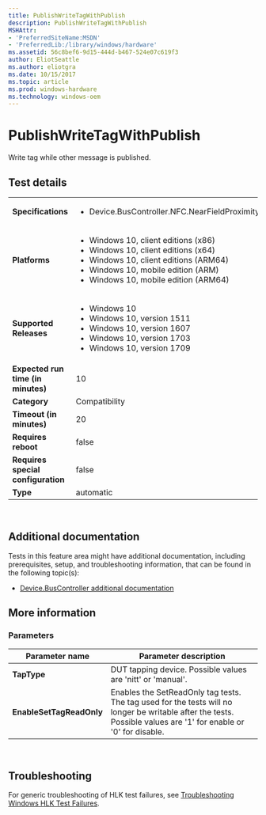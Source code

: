 ```yaml
---
title: PublishWriteTagWithPublish
description: PublishWriteTagWithPublish
MSHAttr:
- 'PreferredSiteName:MSDN'
- 'PreferredLib:/library/windows/hardware'
ms.assetid: 56c8bef6-9d15-444d-b467-524e07c619f3
author: EliotSeattle
ms.author: eliotgra
ms.date: 10/15/2017
ms.topic: article
ms.prod: windows-hardware
ms.technology: windows-oem
---
```


# <span id="p_hlk_test.e0e65302-d315-4547-bdc3-12a6689cdc25"></span>PublishWriteTagWithPublish


Write tag while other message is published.

## Test details
|||
|---|---|
| **Specifications**  | <ul><li>Device.BusController.NFC.NearFieldProximity.TagOperation</li></ul> |  
| **Platforms**   | <ul><li>Windows 10, client editions (x86)</li><li>Windows 10, client editions (x64)</li><li>Windows 10, client editions (ARM64)</li><li>Windows 10, mobile edition (ARM)</li><li>Windows 10, mobile edition (ARM64)</li></ul> |
| **Supported Releases** | <ul><li>Windows 10</li><li>Windows 10, version 1511</li><li>Windows 10, version 1607</li><li>Windows 10, version 1703</li><li>Windows 10, version 1709</li></ul> |
|**Expected run time (in minutes)**| 10 |
|**Category**| Compatibility |
|**Timeout (in minutes)**| 20 |
|**Requires reboot**| false |
|**Requires special configuration**| false |
|**Type**| automatic |

 

## <span id="Additional_documentation"></span><span id="additional_documentation"></span><span id="ADDITIONAL_DOCUMENTATION"></span>Additional documentation


Tests in this feature area might have additional documentation, including prerequisites, setup, and troubleshooting information, that can be found in the following topic(s):

-   [Device.BusController additional documentation](device-buscontroller-additional-documentation.md)

## <span id="More_information"></span><span id="more_information"></span><span id="MORE_INFORMATION"></span>More information


### <span id="Parameters"></span><span id="parameters"></span><span id="PARAMETERS"></span>Parameters

| Parameter name           | Parameter description                                                                                                                                            |
|--------------------------|------------------------------------------------------------------------------------------------------------------------------------------------------------------|
| **TapType**              | DUT tapping device. Possible values are 'nitt' or 'manual'.                                                                                                      |
| **EnableSetTagReadOnly** | Enables the SetReadOnly tag tests. The tag used for the tests will no longer be writable after the tests. Possible values are '1' for enable or '0' for disable. |

 

## <span id="Troubleshooting"></span><span id="troubleshooting"></span><span id="TROUBLESHOOTING"></span>Troubleshooting


For generic troubleshooting of HLK test failures, see [Troubleshooting Windows HLK Test Failures](..\user\troubleshooting-windows-hlk-test-failures.md).

 

 






